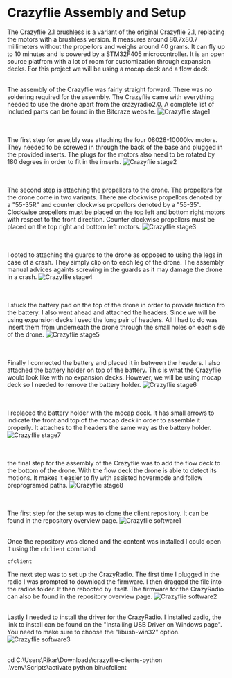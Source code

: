 # Crazyflie Assembly and Setup  

The Crazyflie 2.1 brushless is a variant of the original Crazyflie 2.1, replacing the motors with a brushless version. It measures around 80.7x80.7 millimeters without the propellors and weighs around 40 grams. It can fly up to 10 minutes and is powered by a STM32F405 microcontroller. It is an open source platfrom with a lot of room for customization through expansion decks. For this project we will be using a mocap deck and a flow deck.
<br><br>

The assembly of the Crazyflie was fairly straight forward. There was no soldering required for the assembly. The Crazyflie came with everything needed to use the drone apart from the crazyradio2.0. A complete list of included parts can be found in the Bitcraze website.
![Crazyflie stage1](Images/crazyflie_stage1.jpg)  
<br><br>

The first step for asse,bly was attaching the four 08028-10000kv motors. They needed to be screwed in through the back of the base and plugged in the provided inserts. The plugs for the motors also need to be rotated by 180 degrees in order to fit in the inserts.
![Crazyflie stage2](Images/crazyflie_stage2.jpg)  
<br><br>

The second step is attaching the propellors to the drone. The propellors for the drone come in two variants. There are clockwise propellors denoted by a "55-35R" and counter clockwise propellors denoted by a "55-35". Clockwise propellors must be placed on the top left and bottom right motors with respect to the front direction. Counter clockwise propellors must be placed on the top right and bottom left motors.
![Crazyflie stage3](Images/crazyflie_stage3.jpg)  
<br><br>

I opted to attaching the guards to the drone as opposed to using the legs in case of a crash. They simply clip on to each leg of the drone. The assembly manual advices againts screwing in the guards as it may damage the drone in a crash.
![Crazyflie stage4](Images/crazyflie_stage4.jpg)  
<br><br>

I stuck the battery pad on the top of the drone in order to provide friction fro the battery. I also went ahead and attached the headers. Since we will be using expansion decks I used the long pair of headers. All I had to do was insert them from underneath the drone through the small holes on each side of the drone.
![Crazyflie stage5](Images/crazyflie_stage5.jpg)  
<br><br>

Finally I connected the battery and placed it in between the headers. I also attached the battery holder on top of the battery. This is what the Crazyflie would look like with no expansion decks. However, we will be using mocap deck so I needed to remove the battery holder.
![Crazyflie stage6](Images/crazyflie_stage6.jpg)  
<br><br>

I replaced the battery holder with the mocap deck. It has small arrows to indicate the front and top of the mocap deck in order to assemble it properly. It attaches to the headers the same way as the battery holder.
![Crazyflie stage7](Images/crazyflie_stage7.jpg)  
<br><br>

the final step for the assembly of the Crazyflie was to add the flow deck to the bottom of the drone. With the flow deck the drone is able to detect its motions. It makes it easier to fly with assisted hovermode and follow preprogramed paths.
![Crazyflie stage8](Images/crazyflie_stage8.jpg)  
<br><br>

The first step for the setup was to clone the client repository. It can be found in the repository overview page.
![Crazyflie software1](Images/crazyflie_software1.png) 
<br><br>

Once the repository was cloned and the content was installed I could open it using the `cfclient` command
```
cfclient
```

The next step was to set up the CrazyRadio. The first time I plugged in the radio I was prompted to download the firmware. I then dragged the file into the radios folder. It then rebooted by itself. The firmware for the CrazyRadio can also be found in the repository overview page.
![Crazyflie software2](Images/crazyflie_software2.png) 
<br><br>

Lastly I needed to install the driver for the CrazyRadio. I installed zadiq, the link to install can be found on the "Installing USB Driver on Windows page". You need to make sure to choose the "libusb-win32" option.
![Crazyflie software3](Images/crazyflie_software3.png) 
<br><br>


cd C:\Users\Rikar\Downloads\crazyflie-clients-python
.\venv\Scripts\activate
python bin/cfclient
